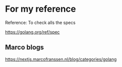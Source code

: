 # For my reference

Reference:
To check alls the specs

<https://golang.org/ref/spec>

## Marco blogs

<https://nextjs.marcofranssen.nl/blog/categories/golang>
